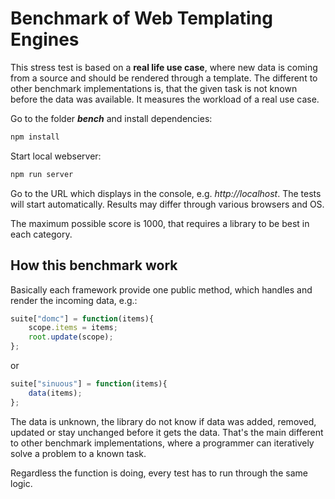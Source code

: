 # Benchmark of Web Templating Engines

This stress test is based on a __real life use case__, where new data is coming from a source and should be rendered through a template. The different to other benchmark implementations is, that the given task is not known before the data was available. It measures the workload of a real use case.

Go to the folder ___bench___ and install dependencies:
```cmd
npm install
```

Start local webserver:
```cmd
npm run server
```

Go to the URL which displays in the console, e.g. _http://localhost_. The tests will start automatically. Results may differ through various browsers and OS.

The maximum possible score is 1000, that requires a library to be best in each category.

## How this benchmark work

Basically each framework provide one public method, which handles and render the incoming data, e.g.:

```js
suite["domc"] = function(items){
    scope.items = items;
    root.update(scope);
};
```

or

```js
suite["sinuous"] = function(items){
    data(items);
};
```

The data is unknown, the library do not know if data was added, removed, updated or stay unchanged before it gets the data. That's the main different to other benchmark implementations, where a programmer can iteratively solve a problem to a known task.

Regardless the function is doing, every test has to run through the same logic.